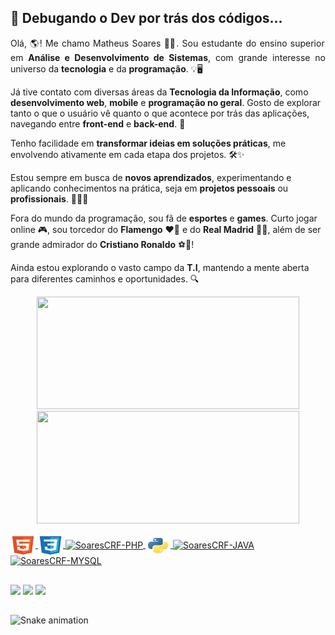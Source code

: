 <h2>🐞 Debugando o Dev por trás dos códigos...</h2>

<p align="justify">
Olá, <span role="img" aria-label="mundo" title="mundo">🌎</span>! Me chamo Matheus Soares 👨‍💻. Sou estudante do ensino superior em <strong>Análise e Desenvolvimento de Sistemas</strong>, com grande interesse no universo da <strong>tecnologia</strong> e da
<strong>programação</strong>. 💡🖥️ 

Já tive contato com diversas áreas da <strong>Tecnologia da Informação</strong>, como <strong>desenvolvimento web</strong>, <strong>mobile</strong> e <strong>programação no geral</strong>. Gosto de explorar tanto o que o usuário vê quanto o que acontece por trás das aplicações, navegando entre <strong>front-end</strong> e <strong>back-end</strong>. 🚀 

Tenho facilidade em <strong>transformar ideias em soluções práticas</strong>, me envolvendo ativamente em cada etapa dos projetos. 🛠️✨

Estou sempre em busca de <strong>novos aprendizados</strong>, experimentando e aplicando conhecimentos na prática, seja em <strong>projetos pessoais</strong> ou <strong>profissionais</strong>. 📘🧪💼

Fora do mundo da programação, sou fã de <strong>esportes</strong> e <strong>games</strong>. Curto jogar online 🎮, sou torcedor do <strong>Flamengo</strong> ❤️🖤 e do <strong>Real Madrid</strong> 🤍🖤, além de ser grande admirador do <strong>Cristiano Ronaldo</strong> ⚽👑!

Ainda estou explorando o vasto campo da <strong>T.I</strong>, mantendo a mente aberta para diferentes caminhos e oportunidades. 🔍
</p>

<div align="center">
  <a href="https://github.com/SoaresCRF">
  <img height="180em" width="420em" src="https://github-readme-stats.vercel.app/api?username=SoaresCRF&show_icons=true&theme=dracula&include_all_commits=true&count_private=true"/>
  <img height="180em" width="420em" src="https://github-readme-stats.vercel.app/api/top-langs/?username=SoaresCRF&layout=compact&langs_count=7&theme=dracula"/>
</div>

<div style="display: inline_block"><br>
  <img align="center" alt="SoaresCRF-HTML" height="30" width="40" src="https://raw.githubusercontent.com/devicons/devicon/master/icons/html5/html5-original.svg">
  <img align="center" alt="SoaresCRF-CSS" height="30" width="40" src="https://raw.githubusercontent.com/devicons/devicon/master/icons/css3/css3-original.svg">
  <img align="center" alt="SoaresCRF-PHP" height="30" width="40" src="https://cdn.jsdelivr.net/gh/devicons/devicon/icons/php/php-original.svg">
  <img align="center" alt="SoaresCRF-PYTHON" height="30" width="40" src="https://raw.githubusercontent.com/devicons/devicon/master/icons/python/python-original.svg">
  <img align="center" alt="SoaresCRF-JAVA" height="30" width="40" src="https://cdn.jsdelivr.net/gh/devicons/devicon/icons/java/java-original.svg">
  <img align="center" alt="SoaresCRF-MYSQL" height="30" width="40" src="https://cdn.jsdelivr.net/gh/devicons/devicon/icons/mysql/mysql-original.svg">
</div>

##

<div> 
  <a href="https://www.instagram.com/soarescrf_/" target="_blank" ><img src="https://img.shields.io/badge/-Instagram-%23E4405F?style=for-the-badge&logo=instagram&logoColor=white" target="_blank"></a>
  <a href = "mailto:matheussoarescrf10@gmail.com"><img src="https://img.shields.io/badge/-Gmail-%23333?style=for-the-badge&logo=gmail&logoColor=white" target="_blank" ></a>
  <a href="https://www.linkedin.com/in/matheus-soares-0569b8251/" target="_blank" ><img src="https://img.shields.io/badge/-LinkedIn-%230077B5?style=for-the-badge&logo=linkedin&logoColor=white" target="_blank"></a> 
 
 ##
 
![Snake animation](https://github.com/SoaresCRF/SoaresCRF/blob/output/github-contribution-grid-snake.svg)
</div>
